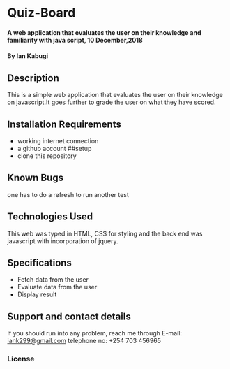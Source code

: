 # Quiz-Board
#### A web application that  evaluates the user on their knowledge and familiarity with java script, 10 December,2018
#### By Ian Kabugi
## Description
This is a simple web application that evaluates the user on their knowledge on javascript.It goes further to grade the user on what they have scored.
## Installation Requirements
* working internet connection
* a github account
##setup
* clone this repository

## Known Bugs
one has to do a refresh to run another test
## Technologies Used
This web  was typed in HTML, CSS for styling and the back end was javascript with incorporation of jquery.
## Specifications
* Fetch data from the user
* Evaluate data from the user
* Display result
## Support and contact details
If you should run into any problem, reach me through
E-mail: iank299@gmail.com
telephone no: +254 703 456965
### License
